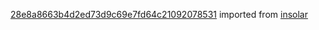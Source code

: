 [28e8a8663b4d2ed73d9c69e7fd64c21092078531](https://github.com/insolar/insolar/commit/28e8a8663b4d2ed73d9c69e7fd64c21092078531) imported from [insolar](https://github.com/insolar/insolar)
